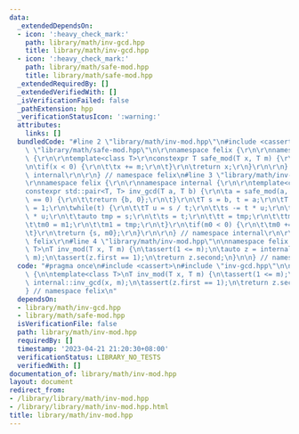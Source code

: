 ```yaml
---
data:
  _extendedDependsOn:
  - icon: ':heavy_check_mark:'
    path: library/math/inv-gcd.hpp
    title: library/math/inv-gcd.hpp
  - icon: ':heavy_check_mark:'
    path: library/math/safe-mod.hpp
    title: library/math/safe-mod.hpp
  _extendedRequiredBy: []
  _extendedVerifiedWith: []
  _isVerificationFailed: false
  _pathExtension: hpp
  _verificationStatusIcon: ':warning:'
  attributes:
    links: []
  bundledCode: "#line 2 \"library/math/inv-mod.hpp\"\n#include <cassert>\n#line 2\
    \ \"library/math/safe-mod.hpp\"\n\r\nnamespace felix {\r\n\r\nnamespace internal\
    \ {\r\n\r\ntemplate<class T>\r\nconstexpr T safe_mod(T x, T m) {\r\n\tx %= m;\r\
    \n\tif(x < 0) {\r\n\t\tx += m;\r\n\t}\r\n\treturn x;\r\n}\r\n\r\n} // namespace\
    \ internal\r\n\r\n} // namespace felix\n#line 3 \"library/math/inv-gcd.hpp\"\n\
    \r\nnamespace felix {\r\n\r\nnamespace internal {\r\n\r\ntemplate<class T>\r\n\
    constexpr std::pair<T, T> inv_gcd(T a, T b) {\r\n\ta = safe_mod(a, b);\r\n\tif(a\
    \ == 0) {\r\n\t\treturn {b, 0};\r\n\t}\r\n\tT s = b, t = a;\r\n\tT m0 = 0, m1\
    \ = 1;\r\n\twhile(t) {\r\n\t\tT u = s / t;\r\n\t\ts -= t * u;\r\n\t\tm0 -= m1\
    \ * u;\r\n\t\tauto tmp = s;\r\n\t\ts = t;\r\n\t\tt = tmp;\r\n\t\ttmp = m0;\r\n\
    \t\tm0 = m1;\r\n\t\tm1 = tmp;\r\n\t}\r\n\tif(m0 < 0) {\r\n\t\tm0 += b / s;\r\n\
    \t}\r\n\treturn {s, m0};\r\n}\r\n\r\n} // namespace internal\r\n\r\n} // namespace\
    \ felix\r\n#line 4 \"library/math/inv-mod.hpp\"\n\nnamespace felix {\n\ntemplate<class\
    \ T>\nT inv_mod(T x, T m) {\n\tassert(1 <= m);\n\tauto z = internal::inv_gcd(x,\
    \ m);\n\tassert(z.first == 1);\n\treturn z.second;\n}\n\n} // namespace felix\n"
  code: "#pragma once\n#include <cassert>\n#include \"inv-gcd.hpp\"\n\nnamespace felix\
    \ {\n\ntemplate<class T>\nT inv_mod(T x, T m) {\n\tassert(1 <= m);\n\tauto z =\
    \ internal::inv_gcd(x, m);\n\tassert(z.first == 1);\n\treturn z.second;\n}\n\n\
    } // namespace felix\n"
  dependsOn:
  - library/math/inv-gcd.hpp
  - library/math/safe-mod.hpp
  isVerificationFile: false
  path: library/math/inv-mod.hpp
  requiredBy: []
  timestamp: '2023-04-21 21:20:30+08:00'
  verificationStatus: LIBRARY_NO_TESTS
  verifiedWith: []
documentation_of: library/math/inv-mod.hpp
layout: document
redirect_from:
- /library/library/math/inv-mod.hpp
- /library/library/math/inv-mod.hpp.html
title: library/math/inv-mod.hpp
---
```

